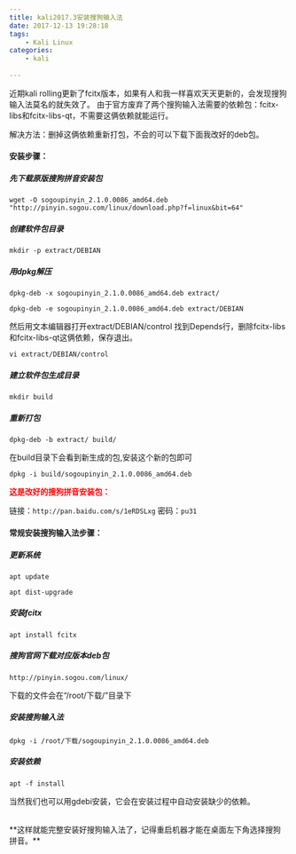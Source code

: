 ```yaml
---
title: kali2017.3安装搜狗输入法
date: 2017-12-13 19:28:18
tags:
	- Kali Linux
categories: 
	- kali
	
---
```




近期kali rolling更新了fcitx版本，如果有人和我一样喜欢天天更新的，会发现搜狗输入法莫名的就失效了。
由于官方废弃了两个搜狗输入法需要的依赖包：fcitx-libs和fcitx-libs-qt，不需要这俩依赖就能运行。


解决方法：删掉这俩依赖重新打包，不会的可以下载下面我改好的deb包。

<!--more-->

#### 安装步骤：

##### 先下载原版搜狗拼音安装包

    wget -O sogoupinyin_2.1.0.0086_amd64.deb "http://pinyin.sogou.com/linux/download.php?f=linux&bit=64"


##### 创建软件包目录

    mkdir -p extract/DEBIAN

##### 用dpkg解压
    dpkg-deb -x sogoupinyin_2.1.0.0086_amd64.deb extract/

    dpkg-deb -e sogoupinyin_2.1.0.0086_amd64.deb extract/DEBIAN
然后用文本编辑器打开extract/DEBIAN/control
找到Depends行，删除fcitx-libs和fcitx-libs-qt这俩依赖，保存退出。
    
    vi extract/DEBIAN/control

##### 建立软件包生成目录
    mkdir build

##### 重新打包
    dpkg-deb -b extract/ build/

在build目录下会看到新生成的包,安装这个新的包即可

    dpkg -i build/sogoupinyin_2.1.0.0086_amd64.deb

<font color=red>**这是改好的搜狗拼音安装包：**</font>


   链接：`http://pan.baidu.com/s/1eRDSLxg` 密码：`pu31`


#### 常规安装搜狗输入法步骤：

##### 更新系统

    apt update

    apt dist-upgrade

##### 安装fcitx

    apt install fcitx

##### 搜狗官网下载对应版本deb包

    http://pinyin.sogou.com/linux/

下载的文件会在“/root/下载/”目录下


##### 安装搜狗输入法

    dpkg -i /root/下载/sogoupinyin_2.1.0.0086_amd64.deb

##### 安装依赖

    apt -f install

当然我们也可以用gdebi安装，它会在安装过程中自动安装缺少的依赖。


</br>
**这样就能完整安装好搜狗输入法了，记得重启机器才能在桌面左下角选择搜狗拼音。**



